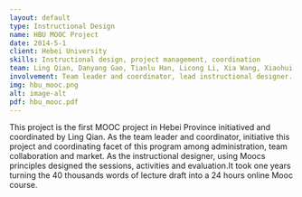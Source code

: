 ```yaml
---
layout: default
type: Instructional Design
name: HBU MOOC Project
date: 2014-5-1
client: Hebei University 
skills: Instructional design, project management, coordination
team: Ling Qian, Danyang Gao, Tianlu Han, Licong Li, Xia Wang, Xiaohui Zhang
involvement: Team leader and coordinator, lead instructional designer.
img: hbu_mooc.png
alt: image-alt
pdf: hbu_mooc.pdf
---
```

This project is the first MOOC project in Hebei Province initiatived and coordinated by Ling Qian. As the team leader and coordinator, initiative this project and coordinating facet of this program among administration, team collaboration and market. As the instructional designer, using Moocs principles designed the sessions, activities and evaluation.It took one years turning the 40 thousands words of lecture draft into a 24 hours online Mooc course. 

